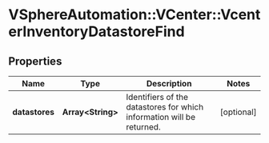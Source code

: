 # VSphereAutomation::VCenter::VcenterInventoryDatastoreFind

## Properties
Name | Type | Description | Notes
------------ | ------------- | ------------- | -------------
**datastores** | **Array&lt;String&gt;** | Identifiers of the datastores for which information will be returned. | [optional] 


